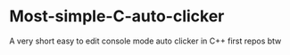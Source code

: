 # Most-simple-C-auto-clicker
A very short easy to edit console mode auto clicker in C++ first repos btw
